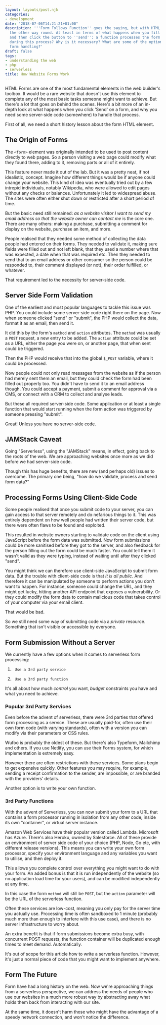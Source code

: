 ```yaml
---
layout: layouts/post.njk
categories:
- development
date: "2018-07-06T14:21:21+01:00"
description: '''Form Follows Function'' goes the saying, but with HTML forms, it''s
  the other way round. At least in terms of what happens when you fill out a form,
  and then click the button to ''send'': a function processes the form. What happens
  during this process? Why is it necessary? What are some of the options for serverless
  form handling?'
draft: false
tags:
- understanding the web
- php
- serverless
title: How Website Forms Work
---
```

HTML Forms are one of the most fundamental elements in the web builder's toolbox. It would be a rare website that doesn't use this element to complete any of the most basic tasks someone might want to achieve. But there's a lot that goes on behind the scenes. Here's a bit more of an in-depth look at what happens when you click 'Send' on a form, and why you need some server-side code (somewhere) to handle that process.

First of all, we need a short history lesson about the form HTML element.

## The Origin of Forms

The `<form>` element was originally intended to be used to post content directly to web pages. So a person visiting a web page could modify what they found there, adding to it, removing parts or all of it entirely.

This feature never made it out of the lab. But it was a pretty neat, if not idealistic, concept. Imagine how different things would be if anyone could change your website. This kind of idea was eventually tried out by a few intrepid individuals, notably Wikipedia, who were allowed to edit pages without any checks or balances. Unfortunately it led to widespread abuse. The sites were often either shut down or restricted after a short period of time.

But the basic need still remained: _as a website visitor I want to send my email address so that the website owner can contact me_ is the core one. There are many others: making a purchase, submitting a comment for display on the website, purchase an item, and more.

People realised that they needed some method of collecting the data people had entered on their forms. They needed to validate it, making sure fields were filled out and not left blank, that they used a number where that was expected, a date when that was required etc. Then they needed to send that to an email address or other consumer so the person could be responded to, their comment displayed (or not), their order fulfilled, or whatever.

That requirement led to the necessity for server-side code.

## Server Side Form Validation

One of the earliest and most popular languages to tackle this issue was PHP. You could include some server-side code right there on the page. Now when someone clicked "send" or "submit", the PHP would collect the data, format it as an email, then send it.

It did this by the form's `method` and `action` attributes. The `method` was usually a `POST` request, a new entry to be added. The `action` attribute could be set as a URL, either the page you were on, or another page, that when sent could be triggered.

Then the PHP would receive that into the global `$_POST` variable, where it could be processed.

Now people could not only read messages from the website as if the person had merely sent them an email, but they could check the form had been filled out properly too. You didn't have to send it to an email address though. You could accept a payment, submit a comment for approval via a CMS, or connect with a CRM to collect and analyse leads.

But these all required server-side code. Some application or at least a single function that would start running when the form action was triggered by someone pressing "submit".

Great! Unless you have no server-side code.

## JAMStack Caveat

Going "Serverless", using the "JAMStack" means, in effect, going back to the roots of the web. We are approaching websites once more as we did before we had server-side code.

Though this has huge benefits, there are new (and perhaps old) issues to overcome. The primary one being, "how do we validate, process and send form data?"

## Processing Forms Using Client-Side Code

Some people realised that once you submit code to your server, you can gain access to that server remotely and do nefarious things to it. This was entirely dependent on how well people had written their server code, but there were often flaws to be found and exploited.

This resulted in website owners starting to validate code on the client using JavaScript before the form data was submitted. Now form submissions could be more sanitised before they got to the server, and also feedback for the person filling out the form could be much faster. You could tell them it wasn't valid as they were typing, instead of waiting until after they clicked "send".

You might think we can therefore use client-side JavaScript to submit form data. But the trouble with client-side code is that _it is all public_. And therefore it can be manipulated by someone to perform actions you don't want to happen. For instance, someone could change the URL, and they might get lucky, hitting another API endpoint that exposes a vulnerability. Or they could modify the form data to contain malicious code that takes control of your computer via your email client.

That would be bad.

So we still need some way of submitting code via a _private_ resource. Something that isn't visible or accessible by everyone.

## Form Submission Without a Server

We currently have a few options when it comes to serverless form processing:

 1.      Use a 3rd party service
 2.      Use a 3rd party function

It's all about how much _control_ you want, _budget_ constraints you have and what you need to achieve.

### Popular 3rd Party Services

Even before the advent of serverless, there were 3rd parties that offered form processing as a service. These are usually paid-for, often use their own form code (with varying standards), often with a version you can modify via their parameters or CSS rules.

Wufoo is probably the oldest of these. But there's also Typeform, Mailchimp and others. If you use Netlify, you can use their Forms system, for which implementation is extremely easy.

However there are often restrictions with these services. Some plans begin to get expensive quickly. Other features you may require, for example, sending a receipt confirmation to the sender, are impossible, or are branded with the providers' details.

Another option is to write your own function.

### 3rd Party Functions

With the advent of Serverless, you can now submit your form to a URL that contains a form processor running in isolation from any other code, inside its own "container", or virtual server instance.

Amazon Web Services have their popular version called Lambda. Microsoft has Azure. There's also Heroku, owned by Salesforce. All of these provide an environment of server side code of your choice (PHP, Node, Go etc, with different release versions). This means you can write your own form processor, specify your environment language and any variables you want to utilise, and then deploy it.

This allows you complete control over everything you might want to do with your form. An added bonus is that it is run independently of the website (so no application load time for your users), and can be modified independently at any time.

In this case the form `method` will still be `POST`, but the `action` parameter will be the URL of the serverless function.

Often these services are low-cost, meaning you only pay for the server time you actually use. Processing time is often sandboxed to 1 minute (probably much more than enough to interfere with this use case), and there is no server infrastructure to worry about.

An extra benefit is that if form submissions become extra busy, with concurrent POST requests,  the function container will be duplicated enough times to meet demand. Automatically.

It's out of scope for this article how to write a serverless function. However, it's just a normal piece of code that you might want to implement anywhere.


## Form The Future

Form have had a long history on the web. Now we're approaching things from a serverless perspective, we can address the needs of people who use our websites in a much more robust way by abstracting away what holds them back from interacting with our site.

At the same time, it doesn't harm those who might have the advantage of a speedy network connection, and won't notice the difference.
